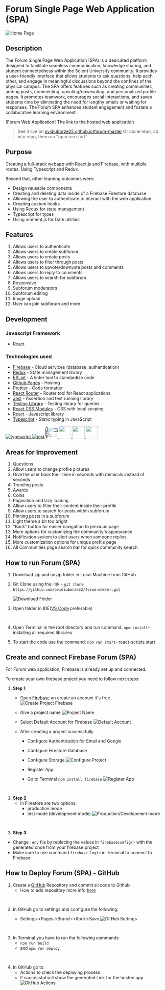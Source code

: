 # Forum Single Page Web Application (SPA)

![Home Page](https://res.cloudinary.com/dqnbdaara/image/upload/v1685912859/Forum/Screenshot_2023-06-04_202334_t1usbv.png)

## Description

The Forum Single Page Web Application (SPA) is a dedicated platform designed to facilitate seamless communication, knowledge sharing, and student connectedness within the Solent University community. It provides a user-friendly interface that allows students to ask questions, help each other, and engage in meaningful discussions beyond the confines of the physical campus. The SPA offers features such as creating communities, adding posts, commenting, upvoting/downvoting, and personalized profile pages. It promotes teamwork, encourages social interactions, and saves students time by eliminating the need for lengthy emails or waiting for responses. The Forum SPA enhances student engagement and fosters a collaborative learning environment.

[Forum Web Application] The link to the hosted web application

> See it live on [ovidiuborze22.github.io/forum-master](https://ovidiuborze22.github.io/forum-master/)
> Or clone repo, cd into repo, then run "npm run start"

## Purpose

Creating a full-stack webapp with React.js and Firebase, with multiple routes. Using Typescript and Redux.

Beyond that, other learning outcomes were:

- Design reusable components
- Creating and deleting data inside of a Firebase Firestore database
- Allowing the user to authenticate to interact with the web application
- Creating custom hooks
- Using Redux for state management
- Typescript for types
- Using moment.js for Date utilities

## Features

1. Allows users to authenticate
2. Allows users to create subforum
3. Allows users to create posts
4. Allows users to filter through posts
5. Allows users to upvote/downvote posts and comments
6. Allows users to reply to comments
7. Allows users to search for subforum
8. Responsive
9. Subforum moderators
10. Subforum editing
11. Image upload
12. User can join subforum and more

## Development

### Javascript Framework

- [React](https://github.com/facebook/create-react-app)

### Technologies used

- [Firebase](https://firebase.google.com/) - Cloud services (database, authentication)
- [Redux](https://redux.js.org) - State management library
- [ESLint](https://eslint.org/) - A linter tool to standardize code
- [Github Pages](https://pages.github.com/) - Hosting
- [Prettier](https://prettier.io/) - Code formatter
- [React Router](https://reactrouter.com/web/guides/quick-start) - Router tool for React applications
- [Jest](https://github.com/facebook/jest) - Assertion and test running library
- [Testing Library](https://github.com/testing-library/dom-testing-library) - Testing library for queries
- [React CSS Modules](https://github.com/gajus/react-css-modules) - CSS with local scoping
- [React](https://github.com/facebook/react/) - Javascript library
- [Typescript](https://www.typescriptlang.org/) - Static typing in JavaScript

<p align="left"> 
<a href="https://www.typescriptlang.org/" target="_blank"> 
  <img src="https://www.manejandodatos.es/wp-content/uploads/2015/03/typescript.png" alt="typescript" width="40" height="40"/> </a>
<a href="https://jestjs.io" target="_blank"> 
  <img src="https://www.vectorlogo.zone/logos/jestjsio/jestjsio-icon.svg" alt="jest" width="40" height="40"/> 
</a>
<a href="https://github.com/gajus/react-css-modules"> 
  <img src="https://raw.githubusercontent.com/gajus/react-css-modules/master/.README/react-css-modules.png" width="40" height="40"/> 
</a> 
<a href="https://redux.js.org/"> 
  <img src="https://raw.githubusercontent.com/reactjs/redux/master/logo/logo.png" width="40" height="40"/> 
</a> 
<a href="https://firebase.google.com/"> 
  <img src="https://res.cloudinary.com/startup-grind/image/upload/c_fill,dpr_2.0,f_auto,g_center,h_1080,q_100,w_1080/v1/gcs/platform-data-goog/events/firebase%20icon.jpg" width="40" height="40"/> 
<a href="https://testing-library.com/"> <img src="https://testing-library.com/img/octopus-64x64.png" width="40" height="40"/> </a> 
</p>

## Areas for Improvement

1. Questions
2. Allow users to change profile pictures
3. Give the user back their time in seconds with demicals instead of seconds
4. Trending posts
5. Awards
6. Coins
7. Pagination and lazy loading
8. Allow users to filter their content inside their profile
9. Allow users to search for posts within subforum
10. Pinning posts in a subforum
11. Light theme a bit too bright
12. "Back" button for easier navigation to previous page
13. More options for customizing the community's appearance
14. Notification system to alert users when someone replies
15. More customization options for unique profile page
16. All Communities page search bar for quick community search

## How to run Forum (SPA)

1. Download zip and unzip folder in Local Machine from GitHub
   <br>
2. Git Clone using the link - `git clone https://github.com/ovidiuborze22/forum-master.git`
   
    ![Download Folder](https://res.cloudinary.com/dqnbdaara/image/upload/v1685913510/Forum/Screenshot_2023-06-04_221714_wn8ufr.png)

3. Open folder in IDE([VS Code](https://code.visualstudio.com/download) preferable)
<br> 

4. Open Terminal in the root directory and run command: 
   `npm install`-installing all required libraries 
   <br>

5. To start the code use the command:
   `npm run start`- react-scripts start

## Create and connect Firebase Forum (SPA)

For Forum web application, Firebase is already set up and connected.

To create your own firebase project you need to follow next steps:

1. **Step 1**
     - Open [Firebase](https://firebase.google.com/) an create an account it's free
    ![Create Project Firebase](https://res.cloudinary.com/dqnbdaara/image/upload/v1685915028/Forum/Screenshot_2023-06-04_224229_xwz2cm.png)

    - Give a project name
    ![Project Name](https://res.cloudinary.com/dqnbdaara/image/upload/v1685915299/Forum/Screenshot_2023-06-04_224615_joygcx.png)

    - Select Default Account for Firebase
    ![Default Account](https://res.cloudinary.com/dqnbdaara/image/upload/v1685915502/Forum/Screenshot_2023-06-04_225107_sszxr8.png)

    - After creating a project successfully 
      - Configure Authentication for Email and Google
      - Configure Firestore Database
      - Configure Storage
    ![Configure Project](https://res.cloudinary.com/dqnbdaara/image/upload/v1685916055/Forum/Screenshot_2023-06-04_225819_nacusw.png)
    
      - Register App 
      - Go to Terminal `npm install firebase` 
    ![Register App](https://res.cloudinary.com/dqnbdaara/image/upload/v1685916647/Forum/Screenshot_2023-06-04_230825_erocpm.png) 

<br>

1. **Step 2**
   - In Firestore are two options: 
     - production mode
     - test mode (development mode)
    ![Production/Development mode](https://res.cloudinary.com/dqnbdaara/image/upload/v1685917613/Forum/Screenshot_2023-06-04_232550_umsjjh.png)

<br>

3. **Step 3** 
  
  - Change `.env` file by replacing the values in `firebaseConfig()` with the generated once from your firebase project
  - Make sure to use command `firebase login` in Terminal to connect to Firebase

## How to Deploy Forum (SPA) - GitHub

1. Create a [GitHub](https://github.com/) Repository and commit all code to Github
   - How to add repository more info [here](https://docs.github.com/en/github-ae@latest/get-started/quickstart/create-a-repo) 
<br>

2. In GitHub go to settings and configure the following:
   
   - Settings->Pages->Branch->Root->Save
  ![GitHub Settings](https://res.cloudinary.com/dqnbdaara/image/upload/v1685918784/Forum/Screenshot_2023-06-04_234431_ata9zl.png)

<br>

3. In Terminal you have to run the following commands:
   - `npm run build`
   - and `npm run deploy`
<br>

4. In GitHub go to:
   - Actions to check the deploying process
   - If successful will show the generated Link for the hosted app
  ![GitHub Actions](https://res.cloudinary.com/dqnbdaara/image/upload/v1685919374/Forum/Screenshot_2023-06-04_235429_xp4lgp.png)

